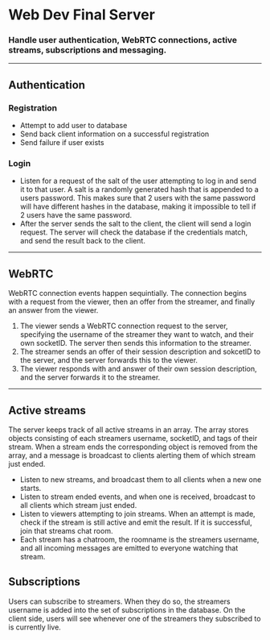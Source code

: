 # Web Dev Final Server
### Handle user authentication, WebRTC connections, active streams, subscriptions and messaging.

* **
## Authentication
### Registration 
* Attempt to add user to database
* Send back client information on a successful registration
* Send failure if user exists
### Login
* Listen for a request of the salt of the user attempting to log in and send it to that user. A salt is a randomly generated hash that is appended to a users password. This makes sure that 2 users with the same password will have different hashes in the database, making it impossible to tell if 2 users have the same password. 
* After the server sends the salt to the client, the client will send a login request. The server will check the database if the credentials match, and send the result back to the client.

* **

## WebRTC 
WebRTC connection events happen sequintially. The connection begins with a request from the viewer, then an offer from the streamer, and finally an answer from the viewer.
1. The viewer sends a WebRTC connection request to the server, specifying the username of the streamer they want to watch, and their own socketID. The server then sends this information to the streamer.
2. The streamer sends an offer of their session description and sokcetID to the server, and the server forwards this to the viewer.
3. The viewer responds with and answer of their own session description, and the server forwards it to the streamer.
* **
## Active streams
The server keeps track of all active streams in an array. The array stores objects consisting of each streamers username, socketID, and tags of their stream. When a stream ends the corresponding object is removed from the array, and a message is broadcast to clients alerting them of which stream just ended.
* Listen to new streams, and broadcast them to all clients when a new one starts.
* Listen to stream ended events, and when one is received, broadcast to all clients which stream just ended.
* Listen to viewers attempting to join streams. When an attempt is made, check if the stream is still active and emit the result. If it is successful, join that streams chat room.
* Each stream has a chatroom, the roomname is the streamers username, and all incoming messages are emitted to everyone watching that stream.

## Subscriptions
Users can subscribe to streamers. When they do so, the streamers username is added into the set of subscriptions in the database. On the client side, users will see whenever one of the streamers they subscribed to is currently live.